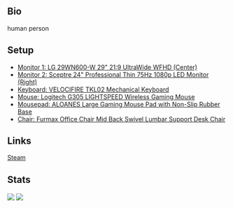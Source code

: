 ## Bio
human person

## Setup
- [Monitor 1: LG 29WN600-W 29" 21:9 UltraWide WFHD (Center)](https://www.amazon.com/LG-29WN600-W-29-21-UltraWide/dp/B0876DBCBX/ref=asc_df_B0876DBCBX/?tag=hyprod-20&linkCode=df0&hvadid=459728334703&hvpos=&hvnetw=g&hvrand=13540876788967384905&hvpone=&hvptwo=&hvqmt=&hvdev=c&hvdvcmdl=&hvlocint=&hvlocphy=9008536&hvtargid=pla-953460636154&psc=1)
- [Monitor 2: Sceptre 24" Professional Thin 75Hz 1080p LED Monitor (Right)](https://www.amazon.com/Sceptre-E248W-19203R-Monitor-Speakers-Metallic/dp/B0773ZY26F/ref=asc_df_B0773ZY26F/?tag=hyprod-20&linkCode=df0&hvadid=309773039951&hvpos=&hvnetw=g&hvrand=14200743190557487084&hvpone=&hvptwo=&hvqmt=&hvdev=c&hvdvcmdl=&hvlocint=&hvlocphy=9008536&hvtargid=pla-494384694463&psc=1)
- [Keyboard: VELOCIFIRE TKL02 Mechanical Keyboard](https://www.amazon.com/dp/B07DFBKYT5?psc=1&ref=ppx_yo2_dt_b_product_details)
- [Mouse: Logitech G305 LIGHTSPEED Wireless Gaming Mouse](https://www.amazon.com/dp/B07CMS5Q6N?ref=ppx_yo2_dt_b_product_details&th=1)
- [Mousepad: ALOANES Large Gaming Mouse Pad with Non-Slip Rubber Base](https://www.amazon.com/dp/B08ZMZH857?psc=1&ref=ppx_yo2_dt_b_product_details)
- [Chair: Furmax Office Chair Mid Back Swivel Lumbar Support Desk Chair](https://www.amazon.com/dp/B07B7K7N3P?psc=1&ref=ppx_yo2_dt_b_product_details)

## Links
[Steam](https://steamcommunity.com/id/LionDaDev/)

## Stats
<img align="center" src="https://github-readme-stats.vercel.app/api?username=liondadev&theme=react&show_icons=true" />
<img align="center" src="https://github-readme-stats.vercel.app/api/top-langs/?username=liondadev&theme=react&show_icons=true" />
